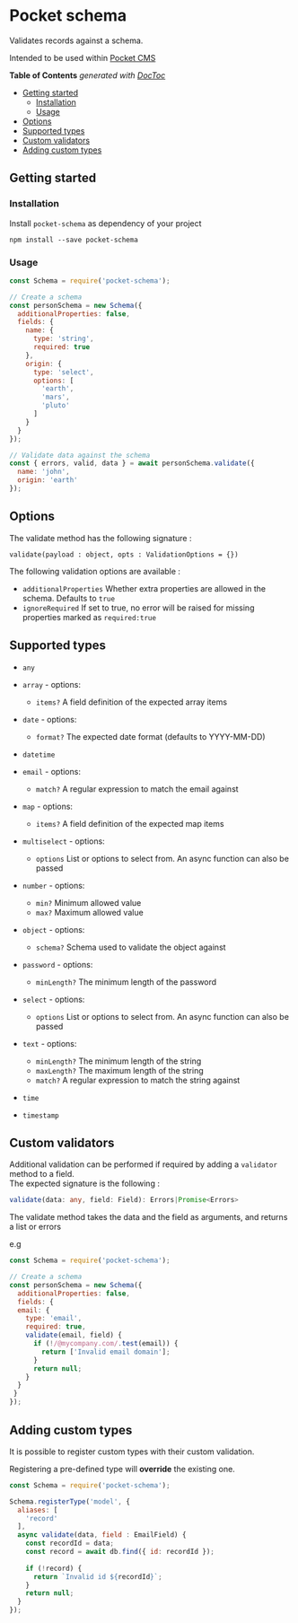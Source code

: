 # Pocket schema

Validates records against a schema. 

Intended to be used within [Pocket CMS](https://github.com/patrixr/pocket-cms)

<!-- START doctoc generated TOC please keep comment here to allow auto update -->
<!-- DON'T EDIT THIS SECTION, INSTEAD RE-RUN doctoc TO UPDATE -->
**Table of Contents**  *generated with [DocToc](https://github.com/thlorenz/doctoc)*

- [Getting started](#getting-started)
  - [Installation](#installation)
  - [Usage](#usage)
- [Options](#options)
- [Supported types](#supported-types)
- [Custom validators](#custom-validators)
- [Adding custom types](#adding-custom-types)

<!-- END doctoc generated TOC please keep comment here to allow auto update -->

## Getting started

### Installation
Install `pocket-schema` as dependency of your project

```
npm install --save pocket-schema
```

### Usage


```javascript
const Schema = require('pocket-schema');

// Create a schema
const personSchema = new Schema({
  additionalProperties: false,
  fields: {
    name: {
      type: 'string',
      required: true
    },
    origin: {
      type: 'select',
      options: [
        'earth',
        'mars',
        'pluto'	
      ]
    }
  }
});

// Validate data against the schema
const { errors, valid, data } = await personSchema.validate({
  name: 'john',
  origin: 'earth'
});

```

## Options

The validate method has the following signature :

`validate(payload : object, opts : ValidationOptions = {})`

The following validation options are available :

* `additionalProperties` Whether extra properties are allowed in the schema. Defaults to `true`
* `ignoreRequired` If set to true, no error will be raised for missing properties marked as `required:true`

## Supported types

<!--PocketTypes:start-->
* `any` 

* `array`  - options:
	* `items?` A field definition of the expected array items

* `date`  - options:
	* `format?` The expected date format (defaults to YYYY-MM-DD)

* `datetime` 

* `email`  - options:
	* `match?` A regular expression to match the email against

* `map`  - options:
	* `items?` A field definition of the expected map items

* `multiselect`  - options:
	* `options` List or options to select from. An async function can also be passed

* `number`  - options:
	* `min?` Minimum allowed value
	* `max?` Maximum allowed value

* `object`  - options:
	* `schema?` Schema used to validate the object against

* `password`  - options:
	* `minLength?` The minimum length of the password

* `select`  - options:
	* `options` List or options to select from. An async function can also be passed

* `text`  - options:
	* `minLength?` The minimum length of the string
	* `maxLength?` The maximum length of the string
	* `match?` A regular expression to match the string against

* `time` 

* `timestamp` 

<!--PocketTypes:end-->











## Custom validators

Additional validation can be performed if required by adding a `validator` method to a field.  
The expected signature is the following :

```typescript
validate(data: any, field: Field): Errors|Promise<Errors>
```

The validate method takes the data and the field as arguments, and returns a list or errors

e.g

```javascript
const Schema = require('pocket-schema');

// Create a schema
const personSchema = new Schema({
  additionalProperties: false,
  fields: {
  email: {
    type: 'email',
    required: true,
    validate(email, field) {
      if (!/@mycompany.com/.test(email)) {
        return ['Invalid email domain'];
      }
      return null;
    }
  }
 }
});
```



## Adding custom types

It is possible to register custom types with their custom validation.

Registering a pre-defined type will **override** the existing one.

```javascript
const Schema = require('pocket-schema');

Schema.registerType('model', {
  aliases: [
    'record'
  ],
  async validate(data, field : EmailField) {
    const recordId = data; 
    const record = await db.find({ id: recordId });
    
    if (!record) {
      return `Invalid id ${recordId}`;
    }
    return null;
  }
});
```
